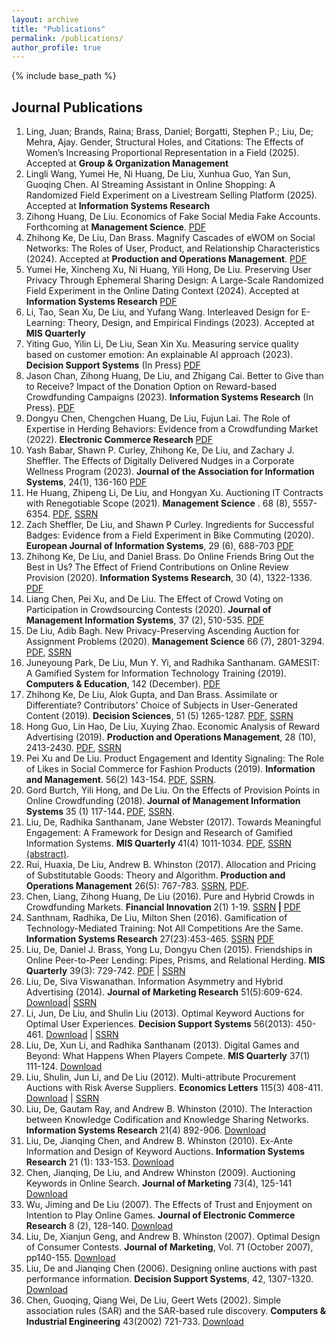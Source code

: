 ```yaml
---
layout: archive
title: "Publications"
permalink: /publications/
author_profile: true
---
```

{% include base_path %}

## Journal Publications

<ol>
   <li> Ling, Juan; Brands, Raina; Brass, Daniel; Borgatti, Stephen P.; Liu, De; Mehra, Ajay. Gender, Structural Holes, and Citations: The Effects of Women’s Increasing Proportional Representation in a Field (2025). Accepted at <strong>Group & Organization Management</strong></li>
  <li> Lingli Wang, Yumei He, Ni Huang, De Liu, Xunhua Guo, Yan Sun, Guoqing Chen. AI Streaming Assistant in Online Shopping: A Randomized Field Experiment on a Livestream Selling Platform (2025). Accepted at <strong>Information Systems Research</strong> </li>
   <li>Zihong Huang, De Liu. Economics of Fake Social Media Fake Accounts. Forthcoming at <strong>Management Science</strong>. <a href="/home/files/fake_accounts.pdf">PDF</a></li>
   <li>Zhihong Ke, De Liu, Dan Brass. Magnify Cascades of eWOM on Social Networks: The Roles of User, Product, and Relationship Characteristics (2024).  Accepted at <strong>Production and Operations Management</strong>. <a href="/home/files/cascades.pdf">PDF</a></li>
   <li>Yumei He, Xincheng Xu, Ni Huang, Yili Hong, De Liu. Preserving User Privacy Through Ephemeral Sharing Design: A Large-Scale Randomized Field Experiment in the Online Dating Context (2024). Accepted at <strong>Information Systems Research</strong> <a href="/home/files/ephemeral.pdf">PDF</a></li>
   <li>Li, Tao, Sean Xu, De Liu, and Yufang Wang. Interleaved Design for E-Learning: Theory, Design, and Empirical Findings (2023). Accepted at <strong>MIS Quarterly</strong></li>
   <li>Yiting Guo, Yilin Li, De Liu, Sean Xin Xu. Measuring service quality based on customer emotion: An explainable AI approach (2023). <strong>Decision Support Systems</strong> (In Press) <a href="/home/files/servq.pdf">PDF</a></li>
   <li>Jason Chan, Zihong Huang, De Liu, and Zhigang Cai. Better to Give than to Receive? Impact of the Donation Option on Reward-based Crowdfunding Campaigns (2023). <strong>Information Systems Research</strong> (In Press). <a href="/home/files/zhongchou.pdf">PDF</a></li>
   <li>Dongyu Chen, Chengchen Huang, De Liu, Fujun Lai. The Role of Expertise in Herding Behaviors: Evidence from a Crowdfunding Market (2022). <strong>Electronic Commerce Research</strong>  <a href="/home/files/expertise.pdf">PDF</a> </li>
   <li>Yash Babar, Shawn P. Curley, Zhihong Ke, De Liu, and Zachary J. Sheffler. The Effects of Digitally Delivered Nudges in a Corporate Wellness Program (2023). <strong>Journal of the Association for Information Systems</strong>, 24(1), 136-160  <a href="/home/files/nudge.pdf">PDF</a></li>
   <li>He Huang, Zhipeng Li, De Liu, and Hongyan Xu. Auctioning IT Contracts with Renegotiable Scope (2021). <strong>Management Science</strong> . 68 (8), 5557-6354. <a href="/home/files/huang-2021-auction.pdf">PDF</a>, <a href=" https://ssrn.com/abstract=3910016">SSRN</a></li>
     <li>Zach Sheffler, De Liu, and Shawn P Curley. Ingredients for Successful Badges: Evidence from a Field Experiment in Bike Commuting (2020). <strong>European Journal of Information Systems</strong>, 29 (6), 688-703 <a href="/home/files/badges.pdf">PDF</a></li>
   <li>Zhihong Ke, De Liu, and Daniel Brass. Do Online Friends Bring Out the Best in Us? The Effect of Friend Contributions on Online Review Provision (2020). <strong>Information Systems Research</strong>, 30 (4), 1322-1336. <a href="/home/files/friendEffect.pdf">PDF</a></li>
   <li>Liang Chen, Pei Xu, and De Liu. The Effect of Crowd Voting on Participation in Crowdsourcing Contests (2020). <strong>Journal of Management Information Systems</strong>, 37 (2), 510-535. <a href="/home/files/ChenXuLiu-CrowdVoting.pdf">PDF</a></li>     
   <li>De Liu, Adib Bagh. New Privacy-Preserving Ascending Auction for Assignment Problems (2020). <span style="font-weight:bold">Management Science</span> 66 (7), 2801-3294. <a href="/home/files/liu-bagh-2019-auction.pdf">PDF</a>, <a href="https://papers.ssrn.com/abstract=2373976">SSRN</a></li>
   <li>Juneyoung Park, De Liu, Mun Y. Yi, and Radhika Santhanam. GAMESIT: A Gamified System for Information Technology Training (2019). <strong>Computers & Education</strong>, 142 (December). <a href="/home/files/GAMESIT_GE19.pdf">PDF</a></li>
   <li>Zhihong Ke, De Liu, Alok Gupta, and Dan Brass. Assimilate or Differentiate? Contributors' Choice of Subjects in User-Generated Content (2019). <strong>Decision Sciences</strong>, 51 (5) 1265-1287. <a href="/home/files/KeFriendExpDS.pdf">PDF</a>, <a href="https://papers.ssrn.com/sol3/papers.cfm?abstract_id=3417261">SSRN</a></li>
   <li>Hong Guo, Lin Hao, De Liu, Xuying Zhao. Economic Analysis of Reward Advertising (2019). <span style="font-weight:bold;">Production and Operations Management</span>, 28 (10), 2413-2430. <a href="/home/files/GuoZhaoHaoLiu-RewardAds.pdf">PDF</a>, <a href="http://ssrn.com/abstract=3283265">SSRN</a></li>
   <li>Pei Xu and De Liu. Product Engagement and Identity Signaling: The Role of Likes in Social Commerce for Fashion Products (2019). <span style="font-weight:bold;">Information and Management</span>. 56(2) 143-154. <a href="http://idsdl.csom.umn.edu/c/share/polyvore.pdf">PDF</a>, <a href="https://papers.ssrn.com/sol3/papers.cfm?abstract_id=3003604">SSRN</a>.</li>
   <li>Gord Burtch, Yili Hong, and De Liu. On the Effects of Provision Points in Online Crowdfunding (2018).<span style="font-weight:bold"> Journal of Management Information Systems </span>35 (1) 117-144<span style="font-weight:bold">. </span><a href="http://idsdl.csom.umn.edu/c/share/ProvisionPoint.pdf">PDF</a>, <a href="https://papers.ssrn.com/abstract=3061228">SSRN</a>.</li>
   <li>Liu, De, Radhika Santhanam, Jane Webster (2017). Towards Meaningful Engagement: A Framework for Design and Research of Gamified Information Systems. <span style="font-weight:bold">MIS Quarterly </span>41(4) 1011-1034. <a href="http://idsdl.csom.umn.edu/c/share/LiuSanthanamWebster-MeaningfulEngagement.pdf">PDF</a>, <a href="http://papers.ssrn.com/sol3/papers.cfm?abstract_id=2521283">SSRN (abstract)</a>.&nbsp;</li>
   <li>Rui, Huaxia, De Liu, Andrew B. Whinston (2017). Allocation and Pricing of Substitutable Goods: Theory and Algorithm.<span style="font-weight:bold"> Production and Operations Management</span> 26(5): 767-783. <a href="http://papers.ssrn.com/sol3/papers.cfm?abstract_id=2292784">SSRN</a>, <a href="http://idsdl.csom.umn.edu/c/share/sims.pdf">PDF</a>.</li>
   <li>Chen, Liang, Zihong Huang, De Liu (2016). Pure and Hybrid Crowds in Crowdfunding Markets. <span style="font-weight:bold">Financial Innovation </span>2(1) 1-19. <a href="https://papers.ssrn.com/abstract=2864817">SSRN</a><span style="font-weight:bold"> |</span> <a href="http://idsdl.csom.umn.edu/c/share/hybridcrowds.pdf">PDF</a></li>
   <li>Santhnam, Radhika, De Liu, Milton Shen (2016). Gamification of Technology-Mediated Training: Not All Competitions Are the Same. <span style="font-weight:bold">Information Systems Research</span> 27(23):453-465. <a href="http://papers.ssrn.com/sol3/papers.cfm?abstract_id=2698786">SSRN</a> <a href="http://idsdl.csom.umn.edu/c/share/ETrain.pdf">PDF</a></li>
   <li>Liu, De, Daniel J. Brass, Yong Lu, Dongyu Chen (2015). Friendships in Online Peer-to-Peer Lending: Pipes, Prisms, and Relational Herding. <span style="font-weight:bold">MIS Quarterly</span> 39(3): 729-742. <a href="http://idsdl.csom.umn.edu/c/share/p2p.pdf">PDF</a> | <a href="http://papers.ssrn.com/sol3/papers.cfm?abstract_id=2251155">SSRN</a></li>
   <li>Liu, De, Siva Viswanathan. Information Asymmetry and Hybrid Advertising (2014). <span style="font-weight:bold">Journal of Marketing Research</span> 51(5):609-624. <a href="http://idsdl.csom.umn.edu/c/share/Payment.pdf">Download</a>| <a href="http://papers.ssrn.com/sol3/papers.cfm?abstract_id=1698524">SSRN</a></li>
   <li>Li, Jun, De Liu, and Shulin Liu (2013). Optimal Keyword Auctions for Optimal User Experiences. <span style="font-weight:bold">Decision Support Systems</span> 56(2013): 450-461. <a href="http://idsdl.csom.umn.edu/c/share/ShadowCosts.pdf">Download</a> | <a href="http://ssrn.com/abstract=1721523">SSRN</a></li>
   <li>Liu, De, Xun Li, and Radhika Santhanam (2013). Digital Games and Beyond: What Happens When Players Compete. <span style="font-weight:bold">MIS Quarterly</span> 37(1) 111-124. <a href="http://csom-idsdl.oit.umn.edu/c/share/games.pdf">Download</a></li>
   <li>Liu, Shulin, Jun Li, and De Liu (2012). Multi-attribute Procurement Auctions with Risk Averse Suppliers. <span style="font-weight:bold">Economics Letters</span> 115(3) 408-411. <a href="http://csom-idsdl.oit.umn.edu/c/share/Procurement.pdf">Download</a> | <a href="http://www.sciencedirect.com/science/article/pii/S0165176511006227?v=s5">SSRN</a></li>
   <li>Liu, De, Gautam Ray, and Andrew B. Whinston (2010). The Interaction between Knowledge Codification and Knowledge Sharing Networks. <span style="font-weight:bold">Information Systems Research</span> 21(4) 892-906. <a href="http://idsdl.csom.umn.edu/c/share/km.pdf">Download</a></li>
   <li>Liu, De, Jianqing Chen, and Andrew B. Whinston (2010). Ex-Ante Information and Design of Keyword Auctions. <span style="font-weight:bold">Information Systems Research</span> 21 (1): 133-153. <a href="http://idsdl.csom.umn.edu/c/share/ExAnte.pdf">Download</a></li>
   <li>Chen, Jianqing, De Liu, and Andrew Whinston (2009). Auctioning Keywords in Online Search. <span style="font-weight:bold">Journal of Marketing</span> 73(4), 125-141 <a href="http://idsdl.csom.umn.edu/c/share/JMAuctionKeywords.pdf">Download</a></li>
   <li>Wu, Jiming and De Liu (2007). The Effects of Trust and Enjoyment on Intention to Play Online Games. <span style="font-weight:bold">Journal of Electronic Commerce Research</span> 8 (2), 128-140. <a href="http://idsdl.csom.umn.edu/c/share/WuLiuGame.pdf">Download</a></li>
   <li>Liu, De, Xianjun Geng, and Andrew B. Whinston (2007). Optimal Design of Consumer Contests. <span style="font-weight:bold">Journal of Marketing</span>, Vol. 71 (October 2007), pp140-155. <a href="http://idsdl.csom.umn.edu/c/share/contest.pdf">Download</a></li>
   <li>Liu, De and Jianqing Chen (2006). Designing online auctions with past performance information. <span style="font-weight:bold">Decision Support Systems</span>, 42, 1307-1320. <a href="http://idsdl.csom.umn.edu/c/share/PastPerformance.pdf">Download</a></li>
   <li>Chen, Guoqing, Qiang Wei, De Liu, Geert Wets (2002). Simple association rules (SAR) and the SAR-based rule discovery. <span style="font-weight:bold">Computers &amp; Industrial Engineering</span> 43(2002) 721-733. <a href="http://idsdl.csom.umn.edu/c/share/associationrules.pdf">Download</a></li>
</ol>

